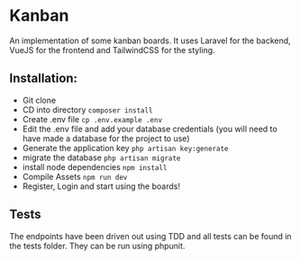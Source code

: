 # Kanban
An implementation of some kanban boards.
It uses Laravel for the backend, VueJS for the frontend and TailwindCSS for the styling.
## Installation:
* Git clone
* CD into directory
`composer install`
* Create .env file
`cp .env.example .env`
* Edit the .env file and add your database credentials (you will need to have made a database for the project to use)
* Generate the application key
`php artisan key:generate`
* migrate the database
`php artisan migrate`
* install node dependencies
`npm install`
* Compile Assets
`npm run dev`
* Register, Login and start using the boards!

## Tests
The endpoints have been driven out using TDD and all tests can be found in the tests folder. They can be run using phpunit.

